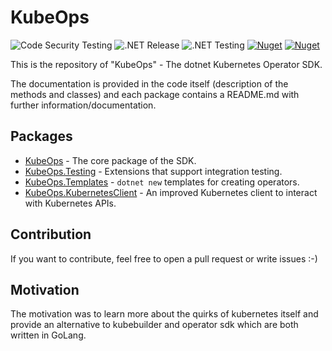 # KubeOps

![Code Security Testing](https://github.com/buehler/dotnet-operator-sdk/workflows/Code%20Security%20Testing/badge.svg)
![.NET Release](https://github.com/buehler/dotnet-operator-sdk/workflows/.NET%20Release/badge.svg)
![.NET Testing](https://github.com/buehler/dotnet-operator-sdk/workflows/.NET%20Testing/badge.svg)
[![Nuget](https://img.shields.io/nuget/v/KubeOps)](https://www.nuget.org/packages/KubeOps/)
[![Nuget](https://img.shields.io/nuget/vpre/KubeOps?label=nuget%20prerelease)](https://www.nuget.org/packages/KubeOps/absoluteLatest)

This is the repository of "KubeOps" - The dotnet Kubernetes Operator SDK.

The documentation is provided in the code itself (description of the methods and classes)
and each package contains a README.md with further information/documentation.

## Packages

- [KubeOps](./src/KubeOps/README.md) - The core package of the SDK.
- [KubeOps.Testing](./src/KubeOps.Testing/README.md) - Extensions that support integration testing.
- [KubeOps.Templates](./src/KubeOps.Templates/README.md) - `dotnet new` templates for creating operators.
- [KubeOps.KubernetesClient](./src/KubeOps.KubernetesClient/README.md) - An improved Kubernetes client to interact with Kubernetes APIs.

## Contribution

If you want to contribute, feel free to open a pull request or write issues :-)

## Motivation

The motivation was to learn more about the quirks of kubernetes itself and
provide an alternative to kubebuilder and operator sdk which are both
written in GoLang.
